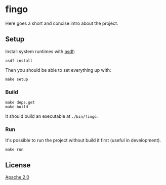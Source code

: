 # fingo

Here goes a short and concise intro about the project.

## Setup

Install system runtimes with [asdf](https://asdf-vm.com):

```
asdf install
```

Then you should be able to set everything up with:

```
make setup
```

### Build

```
make deps.get
make build
```

It should build an executable at `./bin/fingo`.

### Run

It's possible to run the project without build it first (useful in development).

```
make run
```

## License

[Apache 2.0](LICENSE)
